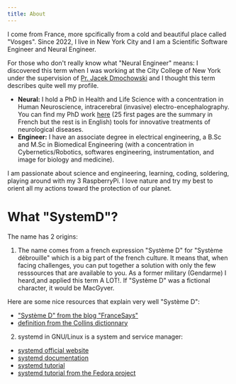 ```yaml
---
title: About
---
```

I come from France, more spcifically from a cold and beautiful place called 
"Vosges". Since 2022, I live in New York City and I am a Scientific Software Engineer and Neural Engineer.

For those who don't really know what "Neural Engineer" means: 
I discovered this term when I was working at the City College of New York under 
the supervision of [Pr. Jacek Dmochowski](https://dmochow.github.io/about/) 
and I thought this term describes quite well my profile.
- **Neural:** I hold a PhD in Health and Life Science with a 
concentration in Human Neuroscience, intracerebral (invasive)
electro-encephalography. You can find my PhD work [here](https://docnum.univ-lorraine.fr/public/DDOC_T_2022_0102_LOUVIOT.pdf)
(25 first pages are the summary in French but the rest is in English)
tools for innovative treatments of neurological diseases.
- **Engineer:** I have an associate degree in electrical engineering, a 
B.Sc and M.Sc in Biomedical Engineering (with a concentration 
in Cybernetics/Robotics, softwares engineering, instrumentation, 
and image for biology and medicine).

I am passionate about science and engineering, learning, coding, soldering, 
playing around with my 3 RaspberryPi. 
I love nature and try my best to orient all my actions 
toward the protection of our planet. 

# What "SystemD"?
The name has 2 origins:
1. The name comes from a french expression "Système D" for "Système débrouille" 
which is a big part of the french culture. 
It means that, when facing challenges, you can put together a solution 
with only the few resssources that are available to you. 
As a former military (Gendarme) I heard,and applied this term A LOT!. 
If "Système D" was a fictional character, it would be MacGyver. 

Here are some nice resources that explain very well "Système D":
- ["Système D" from the blog "FranceSays"](https://francesays.com/2015/04/09/systeme-d/)
- [definition from the Collins dictionnary](https://www.collinsdictionary.com/dictionary/french-english/système-d)

2. systemd in GNU/Linux is a system and service manager: 
- [systemd official website](https://www.freedesktop.org/wiki/Software/systemd/)
- [systemd documentation](https://www.freedesktop.org/wiki/Software/systemd/)
- [systemd tutorial](https://www.freedesktop.org/wiki/Software/systemd/Tutorial/)
- [systemd tutorial from the Fedora project](https://fedoraproject.org/wiki/Systemd_for_Administrators)
